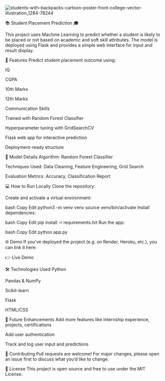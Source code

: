 ![students-with-backpacks-cartoon-poster-front-college-vector-illustration_1284-78244](https://github.com/user-attachments/assets/3b836029-5ab4-4232-8cf2-79a41c635583)

📚 Student Placement Prediction 🎓

This project uses Machine Learning to predict whether a student is likely to be placed or not based on academic and soft skill attributes. The model is deployed using Flask and provides a simple web interface for input and result display.

🚀 Features
Predict student placement outcome using:

IQ

CGPA

10th Marks

12th Marks

Communication Skills

Trained with Random Forest Classifier

Hyperparameter tuning with GridSearchCV

Flask web app for interactive prediction

Deployment-ready structure


🧠 Model Details
Algorithm: Random Forest Classifier

Techniques Used: Data Cleaning, Feature Engineering, Grid Search

Evaluation Metrics: Accuracy, Classification Report

💻 How to Run Locally
Clone the repository:

Create and activate a virtual environment:

bash
Copy
Edit
python3 -m venv venv
source venv/bin/activate
Install dependencies:

bash
Copy
Edit
pip install -r requirements.txt
Run the app:

bash
Copy
Edit
python app.py


🌐 Demo
If you’ve deployed the project (e.g. on Render, Heroku, etc.), you can link it here:

👉 Live Demo

🛠 Technologies Used
Python

Pandas & NumPy

Scikit-learn

Flask

HTML/CSS

📌 Future Enhancements
Add more features like internship experience, projects, certifications

Add user authentication

Track and log user input and predictions

🤝 Contributing
Pull requests are welcome! For major changes, please open an issue first to discuss what you’d like to change.

📄 License
This project is open source and free to use under the MIT License.

